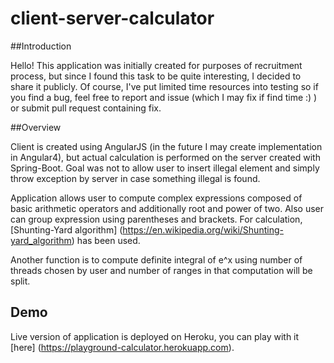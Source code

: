# client-server-calculator

##Introduction

Hello! This application was initially created for purposes of recruitment process, but since I found this task to be quite interesting, I decided to share it publicly. Of course, I've put limited time resources into testing so if you find a bug, feel free to report and issue (which I may fix if find time :) ) or submit pull request containing fix. 

##Overview
    
 Client is created using AngularJS (in the future I may create implementation in Angular4), but actual calculation is performed on the server created with Spring-Boot. Goal was not to allow user to insert illegal element and simply throw exception by server in case something illegal is found.
 
 Application allows user to compute complex expressions composed of basic arithmetic operators and additionally root and power of two. Also user can group expression using parentheses and brackets. For calculation, [Shunting-Yard algorithm] (https://en.wikipedia.org/wiki/Shunting-yard_algorithm) has been used.
 
 Another function is to compute definite integral of e^x using number of threads chosen by user and number of ranges in that computation will be split.  
 
 ## Demo
 
 Live version of application is deployed on Heroku, you can play with it [here] (https://playground-calculator.herokuapp.com).